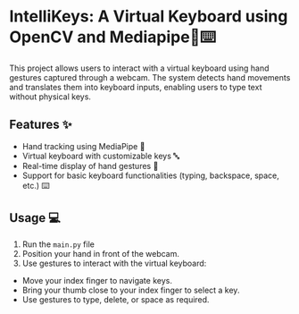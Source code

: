 # IntelliKeys: A Virtual Keyboard using OpenCV and Mediapipe👋⌨️

This project allows users to interact with a virtual keyboard using hand gestures captured through a webcam. The system detects hand movements and translates them into keyboard inputs, enabling users to type text without physical keys.

## Features ✨

- Hand tracking using MediaPipe 🤚
- Virtual keyboard with customizable keys 🔤
- Real-time display of hand gestures 👀
- Support for basic keyboard functionalities (typing, backspace, space, etc.) ⌨️

## Usage 💻

1. Run the `main.py` file
2. Position your hand in front of the webcam.
3. Use gestures to interact with the virtual keyboard:
- Move your index finger to navigate keys.
- Bring your thumb close to your index finger to select a key.
- Use gestures to type, delete, or space as required.




